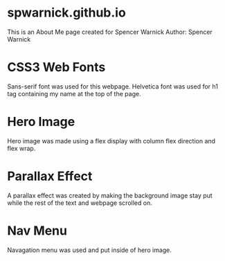 # spwarnick.github.io
This is an About Me page created for Spencer Warnick
Author: Spencer Warnick

# CSS3 Web Fonts
Sans-serif font was used for this webpage.
Helvetica font was used for h1 tag containing my name at the top of the page.

# Hero Image
Hero image was made using a flex display with column flex direction and flex wrap.

# Parallax Effect
A parallax effect was created by making the background image stay put while the rest of the text
and webpage scrolled on.

# Nav Menu
Navagation menu was used and put inside of hero image. 